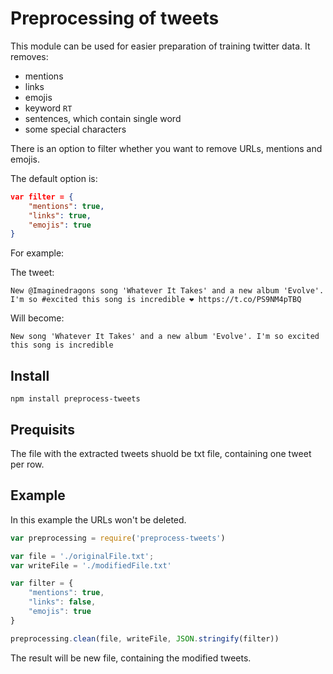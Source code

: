 # Preprocessing of tweets 

This module can be used for easier preparation of training twitter data. It removes:

- mentions
- links
- emojis
- keyword `RT`
- sentences, which contain single word
- some special characters

There is an option to filter whether you want to remove URLs, mentions and emojis.

The default option is:

```json
var filter = {
    "mentions": true,
    "links": true,
    "emojis": true
}
```

For example:

The tweet:
```
New @Imaginedragons song 'Whatever It Takes' and a new album 'Evolve'. I'm so #excited this song is incredible ❤️ https://t.co/PS9NM4pTBQ
``` 

Will become:

```
New song 'Whatever It Takes' and a new album 'Evolve'. I'm so excited this song is incredible 
```

## Install

```
npm install preprocess-tweets
```

## Prequisits

The file with the extracted tweets shuold be txt file, containing one tweet per row. 

## Example

In this example the URLs won't be deleted.

```javascript
var preprocessing = require('preprocess-tweets')

var file = './originalFile.txt';
var writeFile = './modifiedFile.txt'

var filter = {
    "mentions": true,
    "links": false,
    "emojis": true
}

preprocessing.clean(file, writeFile, JSON.stringify(filter))
```

The result will be new file, containing the modified tweets.